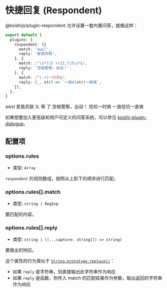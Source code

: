 # 快捷回复 (Respondent)

@koishijs/plugin-respondent 允许设置一套内置问答，就像这样：

```ts title=koishi.ts
export default {
  plugins: {
    respondent: [{
      match: 'awsl',
      reply: '爱我苏联',
    }, {
      match: /^\s*(\S +){2,}\S\s*$/,
      reply: '空格警察，出动！',
    }, {
      match: /^(.+)一时爽$/,
      reply: (_, str) => `一直${str}一直爽`,
    }],
  },
}
```

<chat-panel>
<chat-message nickname="Alice">awsl</chat-message>
<chat-message nickname="Koishi">爱我苏联</chat-message>
<chat-message nickname="Bob">久 等 了</chat-message>
<chat-message nickname="Koishi">空格警察，出动！</chat-message>
<chat-message nickname="Carol">挖坑一时爽</chat-message>
<chat-message nickname="Koishi">一直挖坑一直爽</chat-message>
</chat-panel>

如果想要加入更高级和用户可定义的问答系统，可以参见 [koishi-plugin-dialogue](https://dialogue.koishi.chat)。

## 配置项

### options.rules

- 类型: `Array`

`respondent` 的规则数组，按照从上到下的顺序进行匹配。

### options.rules[].match

- 类型: `string | RegExp`

要匹配的内容。

### options.rules[].reply

- 类型: `string | ((...capture: string[]) => string)`

要做出的响应。

这个属性的行为类似于 [`String.prototype.replace()`](https://developer.mozilla.org/zh-CN/docs/Web/JavaScript/Reference/Global_Objects/String/replace#%E5%8F%82%E6%95%B0)：

- 如果 `reply` 是字符串，则直接输出此字符串作为响应
- 如果 `reply` 是函数，则传入 match 的匹配结果作为参数，输出返回的字符串作为响应
